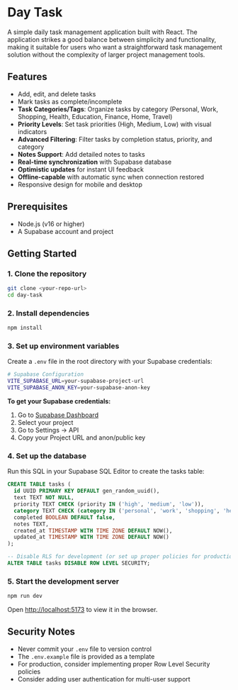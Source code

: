 # Day Task

A simple daily task management application built with React. The application strikes a good balance between simplicity and functionality, making it suitable for users who want a straightforward task management solution without the complexity of larger project management tools.

## Features

- Add, edit, and delete tasks
- Mark tasks as complete/incomplete
- **Task Categories/Tags**: Organize tasks by category (Personal, Work, Shopping, Health, Education, Finance, Home, Travel)
- **Priority Levels**: Set task priorities (High, Medium, Low) with visual indicators
- **Advanced Filtering**: Filter tasks by completion status, priority, and category
- **Notes Support**: Add detailed notes to tasks
- **Real-time synchronization** with Supabase database
- **Optimistic updates** for instant UI feedback
- **Offline-capable** with automatic sync when connection restored
- Responsive design for mobile and desktop

## Prerequisites

- Node.js (v16 or higher)
- A Supabase account and project

## Getting Started

### 1. Clone the repository
```bash
git clone <your-repo-url>
cd day-task
```

### 2. Install dependencies
```bash
npm install
```

### 3. Set up environment variables
Create a `.env` file in the root directory with your Supabase credentials:

```bash
# Supabase Configuration
VITE_SUPABASE_URL=your-supabase-project-url
VITE_SUPABASE_ANON_KEY=your-supabase-anon-key
```

**To get your Supabase credentials:**
1. Go to [Supabase Dashboard](https://supabase.com/dashboard)
2. Select your project
3. Go to Settings → API
4. Copy your Project URL and anon/public key

### 4. Set up the database
Run this SQL in your Supabase SQL Editor to create the tasks table:

```sql
CREATE TABLE tasks (
  id UUID PRIMARY KEY DEFAULT gen_random_uuid(),
  text TEXT NOT NULL,
  priority TEXT CHECK (priority IN ('high', 'medium', 'low')),
  category TEXT CHECK (category IN ('personal', 'work', 'shopping', 'health', 'education', 'finance', 'home', 'travel')),
  completed BOOLEAN DEFAULT false,
  notes TEXT,
  created_at TIMESTAMP WITH TIME ZONE DEFAULT NOW(),
  updated_at TIMESTAMP WITH TIME ZONE DEFAULT NOW()
);

-- Disable RLS for development (or set up proper policies for production)
ALTER TABLE tasks DISABLE ROW LEVEL SECURITY;
```

### 5. Start the development server
```bash
npm run dev
```

Open [http://localhost:5173](http://localhost:5173) to view it in the browser.

## Security Notes

- Never commit your `.env` file to version control
- The `.env.example` file is provided as a template
- For production, consider implementing proper Row Level Security policies
- Consider adding user authentication for multi-user support
